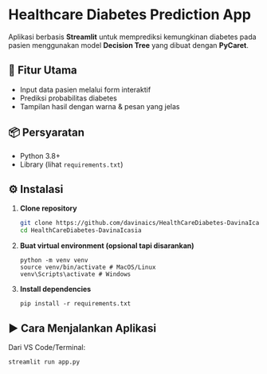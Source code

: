 # Healthcare Diabetes Prediction App

Aplikasi berbasis **Streamlit** untuk memprediksi kemungkinan diabetes pada pasien menggunakan model **Decision Tree** yang dibuat dengan **PyCaret**.

## 🚀 Fitur Utama

- Input data pasien melalui form interaktif
- Prediksi probabilitas diabetes
- Tampilan hasil dengan warna & pesan yang jelas

## 📦 Persyaratan

- Python 3.8+
- Library (lihat `requirements.txt`)

## ⚙️ Instalasi

1. **Clone repository**

   ```bash
   git clone https://github.com/davinaics/HealthCareDiabetes-DavinaIcasia
   cd HealthCareDiabetes-DavinaIcasia

   ```

2. **Buat virtual environment (opsional tapi disarankan)**

   ```
   python -m venv venv
   source venv/bin/activate # MacOS/Linux
   venv\Scripts\activate # Windows
   ```

3. **Install dependencies**
   ```
   pip install -r requirements.txt
   ```

## ▶️ Cara Menjalankan Aplikasi

Dari VS Code/Terminal: 
```
streamlit run app.py
```

